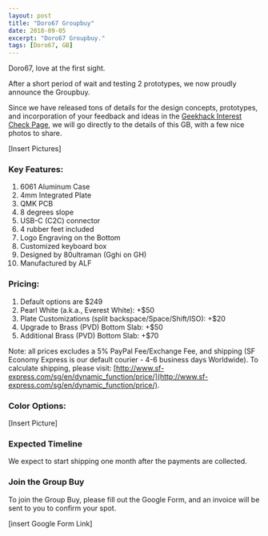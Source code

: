 ```yaml
---
layout: post
title: "Doro67 Groupbuy"
date: 2018-09-05
excerpt: "Doro67 Groupbuy."
tags: [Doro67, GB]
---
```


Doro67, love at the first sight. 

After a short period of wait and testing 2 prototypes, we now proudly announce the Groupbuy.

Since we have released tons of details for the design concepts, prototypes, and incorporation of your feedback and ideas in the [Geekhack Interest Check Page](https://geekhack.org/index.php?topic=96935.0), we will go directly to the details of this GB, with a few nice photos to share.

[Insert Pictures]

### Key Features:
1. 6061 Aluminum Case
2. 4mm Integrated Plate
3. QMK PCB
4. 8 degrees slope
5. USB-C (C2C) connector
6. 4 rubber feet included
7. Logo Engraving on the Bottom
8. Customized keyboard box
9. Designed by 80ultraman (Gghi on GH)
10. Manufactured by ALF

### Pricing:
1. Default options are $249 
2. Pearl White (a.k.a., Everest White): +$50
3. Plate Customizations (split backspace/Space/Shift/ISO): +$20
4. Upgrade to Brass (PVD) Bottom Slab: +$50
5. Additional Brass (PVD) Bottom Slab: +$70

Note: all prices excludes a 5% PayPal Fee/Exchange Fee, and shipping (SF Economy Express is our default courier - 4-6 business days Worldwide). To calculate shipping, please visit: [http://www.sf-express.com/sg/en/dynamic_function/price/](http://www.sf-express.com/sg/en/dynamic_function/price/).

### Color Options:
[Insert Picture]

### Expected Timeline

We expect to start shipping one month after the payments are collected.

### Join the Group Buy
To join the Group Buy, please fill out the Google Form, and an invoice will be sent to you to confirm your spot.

[insert Google Form Link]




